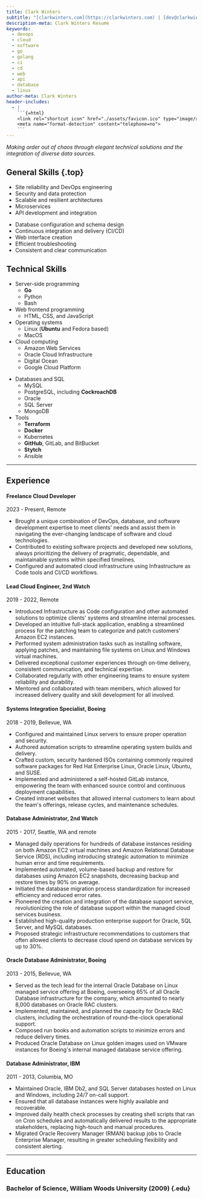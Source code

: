 ```yaml
---
title: Clark Winters
subtitle: "[clarkwinters.com](https://clarkwinters.com) | [dev@clarkwinters.com](mailto:dev@clarkwinters.com) | [417-880-6924](tel:+14178806924)"
description-meta: Clark Winters Resume
keywords:
  - devops
  - cloud
  - software
  - go
  - golang
  - ci
  - cd
  - web
  - api
  - database
  - linux
author-meta: Clark Winters
header-includes:
  - |
    ```{=html}
    <link rel="shortcut icon" href="./assets/favicon.ico" type="image/x-icon">
    <meta name="format-detection" content="telephone=no">
    ```
---
```


<!-- markdownlint-disable MD033 MD001 -->

<p class="mission"><em>Making order out of chaos through elegant technical solutions and the integration of diverse data sources.</em></p>

## General Skills {.top}

<div class="skills">
<div>

- Site reliability and DevOps engineering
- Security and data protection
- Scalable and resilient architectures
- Microservices
- API development and integration

</div>

<div>

- Database configuration and schema design
- Continuous integration and delivery (CI/CD)
- Web interface creation
- Efficient troubleshooting
- Consistent and clear communication

</div>
</div>

## Technical Skills

<div class="skills">
<div>

- Server-side programming
  - **Go**
  - Python
  - Bash
- Web frontend programming
  - HTML, CSS, and JavaScript
- Operating systems
  - Linux (**Ubuntu** and Fedora based)
  - MacOS
- Cloud computing
  - Amazon Web Services
  - Oracle Cloud Infrastructure
  - Digital Ocean
  - Google Cloud Platform

</div>
<div>

- Databases and SQL
  - MySQL
  - PostgreSQL, including **CockroachDB**
  - Oracle
  - SQL Server
  - MongoDB
- Tools
  - **Terraform**
  - **Docker**
  - Kubernetes
  - **GitHub**, GitLab, and BitBucket
  - **Stytch**
  - Ansible

</div>
</div>

---

<div class="xp"><!-- keep div -->

## Experience

<div class="job"><!-- keep div -->

#### Freelance Cloud Developer

2023 - Present, Remote

- Brought a unique combination of DevOps, database, and software development expertise to meet clients' needs and assist them in navigating the ever-changing landscape of software and cloud technologies.
- Contributed to existing software projects and developed new solutions, always prioritizing the delivery of pragmatic, dependable, and maintainable systems within specified timelines.
- Configured and automated cloud infrastructure using Infrastructure as Code tools and CI/CD workflows.

#### Lead Cloud Engineer, 2nd Watch

2019 - 2022, Remote

- Introduced Infrastructure as Code configuration and other automated solutions to optimize clients' systems and streamline internal processes.
- Developed an intuitive full-stack application, enabling a streamlined process for the patching team to categorize and patch customers' Amazon EC2 instances.
- Performed system administration tasks such as installing software, applying patches, and maintaining file systems on Linux and Windows virtual machines.
- Delivered exceptional customer experiences through on-time delivery, consistent communication, and technical expertise.
- Collaborated regularly with other engineering teams to ensure system reliability and durability.
- Mentored and collaborated with team members, which allowed for increased delivery quality and skill development for all involved.

</div>

<div class="job"><!-- keep div -->

#### Systems Integration Specialist, Boeing

2018 - 2019, Bellevue, WA

- Configured and maintained Linux servers to ensure proper operation and security.
- Authored automation scripts to streamline operating system builds and delivery.
- Crafted custom, security hardened ISOs containing commonly required software packages for Red Hat Enterprise Linux, Oracle Linux, Ubuntu, and SUSE.
- Implemented and administered a self-hosted GitLab instance, empowering the team with enhanced source control and continuous deployment capabilities.
- Created intranet websites that allowed internal customers to learn about the team's offerings, release cycles, and maintenance schedules.

</div>

<div class="job"><!-- keep div -->

#### Database Administrator, 2nd Watch

2015 - 2017, Seattle, WA and remote

- Managed daily operations for hundreds of database instances residing on both Amazon EC2 virtual machines and Amazon Relational Database Service (RDS), including introducing strategic automation to minimize human error and time requirements.
- Implemented automated, volume-based backup and restore for databases using Amazon EC2 snapshots, decreasing backup and restore times by 90% on average.
- Initiated the database migration process standardization for increased efficiency and reduced error rates.
- Pioneered the creation and integration of the database support service, revolutionizing the role of database support within the managed cloud services business.
- Established high-quality production enterprise support for Oracle, SQL Server, and MySQL databases.
- Proposed strategic infrastructure recommendations to customers that often allowed clients to decrease cloud spend on database services by up to 30%.

</div>

<div class="job"><!-- keep div -->

#### Oracle Database Administrator, Boeing

2013 - 2015, Bellevue, WA

- Served as the tech lead for the internal Oracle Database on Linux managed service offering at Boeing, overseeing 65% of all Oracle Database infrastructure for the company, which amounted to nearly 8,000 databases on Oracle RAC clusters.
- Implemented, maintained, and planned the capacity for Oracle RAC clusters, including the orchestration of round-the-clock operational support.
- Composed run books and automation scripts to minimize errors and reduce delivery times.
- Produced Oracle Database on Linux golden images used on VMware instances for Boeing's internal managed database service offering.

</div>

<div class="job"><!-- keep div -->

#### Database Administrator, IBM

2011 - 2013, Columbia, MO

- Maintained Oracle, IBM Db2, and SQL Server databases hosted on Linux and Windows, including 24/7 on-call support.
- Ensured that all database instances were highly available and recoverable.
- Improved daily health check processes by creating shell scripts that ran on Cron schedules and automatically delivered results to the appropriate stakeholders, replacing high-touch and manual procedures.
- Migrated Oracle Recovery Manager (RMAN) backup jobs to Oracle Enterprise Manager, resulting in greater scheduling flexibility and consistent alerting.

</div>

</div>
<!-- <p class="spacer"></p> -->

---

<div>

## Education

### Bachelor of Science, William Woods University (2009) {.edu}

</div>
